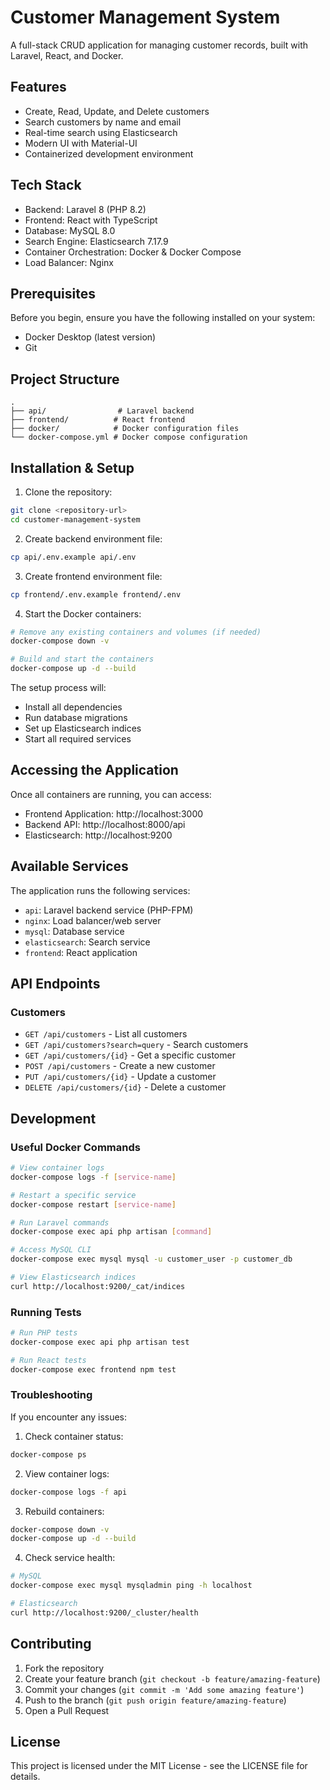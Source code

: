 # Customer Management System

A full-stack CRUD application for managing customer records, built with Laravel, React, and Docker.

## Features

- Create, Read, Update, and Delete customers
- Search customers by name and email
- Real-time search using Elasticsearch
- Modern UI with Material-UI
- Containerized development environment

## Tech Stack

- Backend: Laravel 8 (PHP 8.2)
- Frontend: React with TypeScript
- Database: MySQL 8.0
- Search Engine: Elasticsearch 7.17.9
- Container Orchestration: Docker & Docker Compose
- Load Balancer: Nginx

## Prerequisites

Before you begin, ensure you have the following installed on your system:
- Docker Desktop (latest version)
- Git

## Project Structure

```
.
├── api/                # Laravel backend
├── frontend/          # React frontend
├── docker/            # Docker configuration files
└── docker-compose.yml # Docker compose configuration
```

## Installation & Setup

1. Clone the repository:
```bash
git clone <repository-url>
cd customer-management-system
```

2. Create backend environment file:
```bash
cp api/.env.example api/.env
```

3. Create frontend environment file:
```bash
cp frontend/.env.example frontend/.env
```

4. Start the Docker containers:
```bash
# Remove any existing containers and volumes (if needed)
docker-compose down -v

# Build and start the containers
docker-compose up -d --build
```

The setup process will:
- Install all dependencies
- Run database migrations
- Set up Elasticsearch indices
- Start all required services

## Accessing the Application

Once all containers are running, you can access:

- Frontend Application: http://localhost:3000
- Backend API: http://localhost:8000/api
- Elasticsearch: http://localhost:9200

## Available Services

The application runs the following services:

- `api`: Laravel backend service (PHP-FPM)
- `nginx`: Load balancer/web server
- `mysql`: Database service
- `elasticsearch`: Search service
- `frontend`: React application

## API Endpoints

### Customers

- `GET /api/customers` - List all customers
- `GET /api/customers?search=query` - Search customers
- `GET /api/customers/{id}` - Get a specific customer
- `POST /api/customers` - Create a new customer
- `PUT /api/customers/{id}` - Update a customer
- `DELETE /api/customers/{id}` - Delete a customer

## Development

### Useful Docker Commands

```bash
# View container logs
docker-compose logs -f [service-name]

# Restart a specific service
docker-compose restart [service-name]

# Run Laravel commands
docker-compose exec api php artisan [command]

# Access MySQL CLI
docker-compose exec mysql mysql -u customer_user -p customer_db

# View Elasticsearch indices
curl http://localhost:9200/_cat/indices
```

### Running Tests

```bash
# Run PHP tests
docker-compose exec api php artisan test

# Run React tests
docker-compose exec frontend npm test
```

### Troubleshooting

If you encounter any issues:

1. Check container status:
```bash
docker-compose ps
```

2. View container logs:
```bash
docker-compose logs -f api
```

3. Rebuild containers:
```bash
docker-compose down -v
docker-compose up -d --build
```

4. Check service health:
```bash
# MySQL
docker-compose exec mysql mysqladmin ping -h localhost

# Elasticsearch
curl http://localhost:9200/_cluster/health
```

## Contributing

1. Fork the repository
2. Create your feature branch (`git checkout -b feature/amazing-feature`)
3. Commit your changes (`git commit -m 'Add some amazing feature'`)
4. Push to the branch (`git push origin feature/amazing-feature`)
5. Open a Pull Request

## License

This project is licensed under the MIT License - see the LICENSE file for details. 